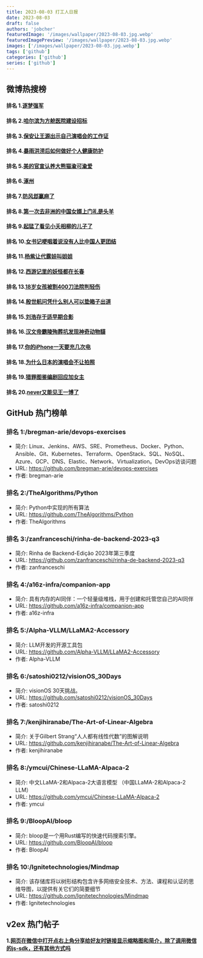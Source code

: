 ```yaml
---
title: 2023-08-03 打工人日报
date: 2023-08-03
draft: false
authors: 'jobcher'
featuredImage: '/images/wallpaper/2023-08-03.jpg.webp'
featuredImagePreview: '/images/wallpaper/2023-08-03.jpg.webp'
images: ['/images/wallpaper/2023-08-03.jpg.webp']
tags: ['github']
categories: ['github']
series: ['github']
---
```


## 微博热搜榜

#### 排名 1.[逐梦强军](https://s.weibo.com/weibo?q=逐梦强军)
#### 排名 2.[哈尔滨为方舱医院建设招标](https://s.weibo.com/weibo?q=哈尔滨为方舱医院建设招标)
#### 排名 3.[保安让王源出示自己演唱会的工作证](https://s.weibo.com/weibo?q=保安让王源出示自己演唱会的工作证)
#### 排名 4.[暴雨洪涝后如何做好个人健康防护](https://s.weibo.com/weibo?q=暴雨洪涝后如何做好个人健康防护)
#### 排名 5.[美的官宣认养大熊猫渝可渝爱](https://s.weibo.com/weibo?q=美的官宣认养大熊猫渝可渝爱)
#### 排名 6.[涿州](https://s.weibo.com/weibo?q=涿州)
#### 排名 7.[防风邶赢麻了](https://s.weibo.com/weibo?q=防风邶赢麻了)
#### 排名 8.[第一次去非洲的中国女婿上门礼是头羊](https://s.weibo.com/weibo?q=第一次去非洲的中国女婿上门礼是头羊)
#### 排名 9.[起猛了看见小夭相柳的儿子了](https://s.weibo.com/weibo?q=起猛了看见小夭相柳的儿子了)
#### 排名 10.[女书记哽咽着说没有人比中国人更团结](https://s.weibo.com/weibo?q=女书记哽咽着说没有人比中国人更团结)
#### 排名 11.[杨紫让代露娃叫姐姐](https://s.weibo.com/weibo?q=杨紫让代露娃叫姐姐)
#### 排名 12.[西游记里的妖怪都在长春](https://s.weibo.com/weibo?q=西游记里的妖怪都在长春)
#### 排名 13.[18岁女孩被割400刀法院判轻伤](https://s.weibo.com/weibo?q=18岁女孩被割400刀法院判轻伤)
#### 排名 14.[殷世航问凭什么别人可以垫箱子出道](https://s.weibo.com/weibo?q=殷世航问凭什么别人可以垫箱子出道)
#### 排名 15.[刘浩存于适早期合影](https://s.weibo.com/weibo?q=刘浩存于适早期合影)
#### 排名 16.[汉文帝霸陵殉葬坑发现神奇动物貘](https://s.weibo.com/weibo?q=汉文帝霸陵殉葬坑发现神奇动物貘)
#### 排名 17.[你的iPhone一天要充几次电](https://s.weibo.com/weibo?q=你的iPhone一天要充几次电)
#### 排名 18.[为什么日本的演唱会不让拍照](https://s.weibo.com/weibo?q=为什么日本的演唱会不让拍照)
#### 排名 19.[猎罪图鉴编剧回应加女主](https://s.weibo.com/weibo?q=猎罪图鉴编剧回应加女主)
#### 排名 20.[never又能见王一博了](https://s.weibo.com/weibo?q=never又能见王一博了)
## GitHub 热门榜单

### 排名 1:/bregman-arie/devops-exercises
- 简介: Linux、Jenkins、AWS、SRE、Prometheus、Docker、Python、Ansible、Git、Kubernetes、Terraform、OpenStack、SQL、NoSQL、Azure、GCP、DNS、Elastic、Network、Virtualization。DevOps访谈问题
- URL: https://github.com/bregman-arie/devops-exercises
- 作者: bregman-arie 

### 排名 2:/TheAlgorithms/Python
- 简介: Python中实现的所有算法
- URL: https://github.com/TheAlgorithms/Python
- 作者: TheAlgorithms 

### 排名 3:/zanfranceschi/rinha-de-backend-2023-q3
- 简介: Rinha de Backend-Edição 2023年第三季度
- URL: https://github.com/zanfranceschi/rinha-de-backend-2023-q3
- 作者: zanfranceschi 

### 排名 4:/a16z-infra/companion-app
- 简介: 具有内存的AI同伴：一个轻量级堆栈，用于创建和托管您自己的AI同伴
- URL: https://github.com/a16z-infra/companion-app
- 作者: a16z-infra 

### 排名 5:/Alpha-VLLM/LLaMA2-Accessory
- 简介: LLM开发的开源工具包
- URL: https://github.com/Alpha-VLLM/LLaMA2-Accessory
- 作者: Alpha-VLLM 

### 排名 6:/satoshi0212/visionOS_30Days
- 简介: visionOS 30天挑战。
- URL: https://github.com/satoshi0212/visionOS_30Days
- 作者: satoshi0212 

### 排名 7:/kenjihiranabe/The-Art-of-Linear-Algebra
- 简介: 关于Gilbert Strang“人人都有线性代数”的图解说明
- URL: https://github.com/kenjihiranabe/The-Art-of-Linear-Algebra
- 作者: kenjihiranabe 

### 排名 8:/ymcui/Chinese-LLaMA-Alpaca-2
- 简介: 中文LLaMA-2和Alpaca-2大语言模型 （中国LLaMA-2和Alpaca-2 LLM）
- URL: https://github.com/ymcui/Chinese-LLaMA-Alpaca-2
- 作者: ymcui 

### 排名 9:/BloopAI/bloop
- 简介: bloop是一个用Rust编写的快速代码搜索引擎。
- URL: https://github.com/BloopAI/bloop
- 作者: BloopAI 

### 排名 10:/Ignitetechnologies/Mindmap
- 简介: 该存储库将以树形结构包含许多网络安全技术、方法、课程和认证的思维导图，以提供有关它们的简要细节
- URL: https://github.com/Ignitetechnologies/Mindmap
- 作者: Ignitetechnologies 

## v2ex 热门帖子

#### 1.[网页在微信中打开点右上角分享给好友时链接显示缩略图和简介，除了调用微信的js-sdk，还有其他方式吗](https://www.v2ex.com/t/961962#reply0)
